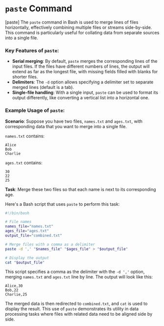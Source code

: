 # `paste` Command
[paste]
The `paste` command in Bash is used to merge lines of files horizontally, effectively combining multiple files or streams side-by-side. This command is particularly useful for collating data from separate sources into a single file.

### Key Features of `paste`:
- **Serial merging**: By default, `paste` merges the corresponding lines of the input files. If the files have different numbers of lines, the output will extend as far as the longest file, with missing fields filled with blanks for shorter files.
- **Delimiters**: The `-d` option allows specifying a delimiter set to separate merged lines (default is a tab).
- **Single-file handling**: With a single input, `paste` can be used to format its output differently, like converting a vertical list into a horizontal one.

### Example Usage of `paste`:

**Scenario**: Suppose you have two files, `names.txt` and `ages.txt`, with corresponding data that you want to merge into a single file.

`names.txt` contains:
```
Alice
Bob
Charlie
```

`ages.txt` contains:
```
30
22
25
```

**Task**: Merge these two files so that each name is next to its corresponding age.

Here's a Bash script that uses `paste` to perform this task:

```bash
#!/bin/bash

# File names
names_file="names.txt"
ages_file="ages.txt"
output_file="combined.txt"

# Merge files with a comma as a delimiter
paste -d ',' "$names_file" "$ages_file" > "$output_file"

# Display the output
cat "$output_file"
```

This script specifies a comma as the delimiter with the `-d ','` option, merging `names.txt` and `ages.txt` line by line. The output will look like this:

```
Alice,30
Bob,22
Charlie,25
```

The merged data is then redirected to `combined.txt`, and `cat` is used to display the result. This use of `paste` demonstrates its utility in data processing tasks where files with related data need to be aligned side by side.